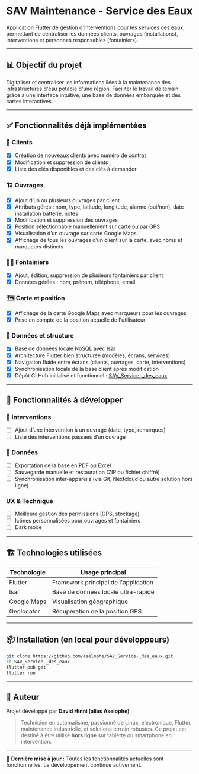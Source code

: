 # SAV Maintenance - Service des Eaux

Application Flutter de gestion d'interventions pour les services des eaux, permettant de centraliser les données clients, ouvrages (installations), interventions et personnes responsables (fontainiers).

---

## 📊 Objectif du projet

Digitaliser et centraliser les informations liées à la maintenance des infrastructures d'eau potable d'une région. Faciliter le travail de terrain grâce à une interface intuitive, une base de données embarquée et des cartes interactives.

---

## ✅ Fonctionnalités déjà implémentées

### 👤 Clients

* [x] Création de nouveaux clients avec numéro de contrat
* [x] Modification et suppression de clients
* [x] Liste des clés disponibles et des clés à demander

### 🏗️ Ouvrages

* [x] Ajout d’un ou plusieurs ouvrages par client
* [x] Attributs gérés : nom, type, latitude, longitude, alarme (oui/non), date installation batterie, notes
* [x] Modification et suppression des ouvrages
* [x] Position sélectionnable manuellement sur carte ou par GPS
* [x] Visualisation d’un ouvrage sur carte Google Maps
* [x] Affichage de tous les ouvrages d’un client sur la carte, avec noms et marqueurs distincts

### 🧑‍🔧 Fontainiers

* [x] Ajout, édition, suppression de plusieurs fontainiers par client
* [x] Données gérées : nom, prénom, téléphone, email

### 🗺️ Carte et position

* [x] Affichage de la carte Google Maps avec marqueurs pour les ouvrages
* [x] Prise en compte de la position actuelle de l'utilisateur

### 💾 Données et structure

* [x] Base de données locale NoSQL avec Isar
* [x] Architecture Flutter bien structurée (modèles, écrans, services)
* [x] Navigation fluide entre écrans (clients, ouvrages, carte, interventions)
* [x] Synchronisation locale de la base client après modification
* [x] Dépôt GitHub initialisé et fonctionnel : [SAV\_Service-\_des\_eaux](https://github.com/Aselophe/SAV_Service-_des_eaux)

---

## 🔧 Fonctionnalités à développer

### 📅 Interventions

* [ ] Ajout d’une intervention à un ouvrage (date, type, remarques)
* [ ] Liste des interventions passées d’un ouvrage

### 🔐 Données

* [ ] Exportation de la base en PDF ou Excel
* [ ] Sauvegarde manuelle et restauration (ZIP ou fichier chiffré)
* [ ] Synchronisation inter-appareils (via Git, Nextcloud ou autre solution hors ligne)

### UX & Technique

* [ ] Meilleure gestion des permissions (GPS, stockage)
* [ ] Icônes personnalisées pour ouvrages et fontainiers
* [ ] Dark mode

---

## 🏗️ Technologies utilisées

| Technologie | Usage principal                      |
| ----------- | ------------------------------------ |
| Flutter     | Framework principal de l'application |
| Isar        | Base de données locale ultra-rapide  |
| Google Maps | Visualisation géographique           |
| Geolocator  | Récupération de la position GPS      |

---

## 📦 Installation (en local pour développeurs)

```bash
git clone https://github.com/Aselophe/SAV_Service-_des_eaux.git
cd SAV_Service-_des_eaux
flutter pub get
flutter run
```

---

## 👤 Auteur

Projet développé par **David Hinni (alias Aselophe)**

> Technicien en automatisme, passionné de Linux, électronique, Flutter, maintenance industrielle, et solutions terrain robustes. Ce projet est destiné à être utilisé **hors ligne** sur tablette ou smartphone en intervention.

---

📅 **Dernière mise à jour :** Toutes les fonctionnalités actuelles sont fonctionnelles. Le développement continue activement.
